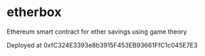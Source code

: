 # etherbox
Ethereum smart contract for ether savings using game theory 

Deployed at 0xfC324E3393e8b3915F453EB93661FfC1c045E7E3

